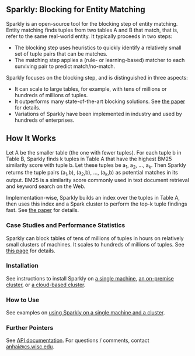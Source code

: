 ## Sparkly: Blocking for Entity Matching

Sparkly is an open-source tool for the blocking step of entity matching. Entity matching finds tuples from two tables A and B that match, that is, refer to the same real-world entity. It typically proceeds in two steps: 


* The blocking step uses heuristics to quickly identify a relatively small set of tuple pairs that can be matches.
* The matching step applies a (rule- or learning-based) matcher to each surviving pair to predict match/no-match. 

Sparkly focuses on the blocking step, and is distinguished in three aspects: 


* It can scale to large tables, for example, with tens of millions or hundreds of millions of tuples. 
* It outperforms many state-of-the-art blocking solutions. See [the paper](https://www.vldb.org/pvldb/vol16/p1507-paulsen.pdf) for details. 
* Variations of Sparkly have been implemented in industry and used by hundreds of enterprises. 

## How It Works

Let A be the smaller table (the one with fewer tuples). For each tuple b in Table B, Sparkly finds k tuples in Table A that have the highest BM25 similarity score with tuple b. Let these tuples be a<sub>1</sub>, a<sub>2</sub>, ..., a<sub>k</sub>. Then Sparkly returns the tuple pairs (a<sub>1</sub>,b), (a<sub>2</sub>,b), ..., (a<sub>k</sub>,b) as potential matches in its output. BM25 is a similarity score commonly used in text document retrieval and keyword search on the Web. 

Implementation-wise, Sparkly builds an index over the tuples in Table A, then uses this index and a Spark cluster to perform the top-k tuple findings fast. See [the paper](https://www.vldb.org/pvldb/vol16/p1507-paulsen.pdf) for details. 

### Case Studies and Performance Statistics

Sparkly can block tables of tens of millions of tuples in hours on relatively small clusters of machines. It scales to hundreds of millions of tuples. See [this page]() for details. 

### Installation

See instructions to install Sparkly on [a single machine](https://github.com/anhaidgroup/sparkly/blob/docs-update/doc/install-single-machine.md), [an on-premise cluster](), or [a cloud-based cluster](). 

### How to Use

See examples on [using Sparkly on a single machine and a cluster](). 

### Further Pointers

See [API documentation](https://derekpaulsen.github.io/sparkly/html/). 
For questions / comments, contact [anhai@cs.wisc.edu](mailto:anhai@cs.wisc.edu).

